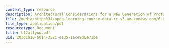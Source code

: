 ```yaml
---
content_type: resource
description: Architectural Considerations for a New Generation of Protocols
file: /media/https%3A/open-learning-course-data-rc.s3.amazonaws.com/6-829-computer-networks-fall-2002/203d1b10b0143521e1351ace9d0e71be_L12alfyxw.pdf
file_type: application/pdf
resourcetype: Document
title: L12alfyxw.pdf
uid: 203d1b10-b014-3521-e135-1ace9d0e71be
---
```

